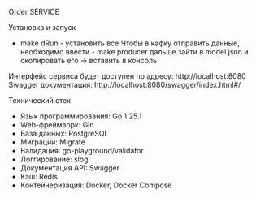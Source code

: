 Order SERVICE

Установка и запуск


* make dRun - установить все
Чтобы в кафку отправить данные, необходимо ввести - make producer дальше зайти в model.json и скопировать его -> вставить в консоль

Интерфейс сервиса будет доступен по адресу: http://localhost:8080
Swagger документация: http://localhost:8080/swagger/index.html#/

Технический стек

- Язык программирования: Go 1.25.1
- Web-фреймворк: Gin
- База данных: PostgreSQL
- Миграции: Migrate
- Валидация: go-playground/validator
- Логгирование: slog
- Документация API: Swagger
- Кэш: Redis 
- Контейнеризация: Docker, Docker Compose
